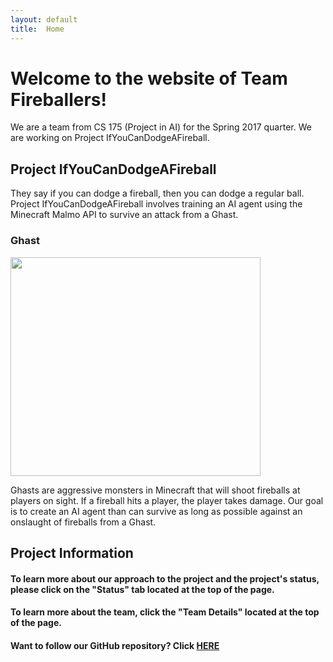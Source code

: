 ```yaml
---
layout: default
title:  Home
---
```


# Welcome to the website of Team Fireballers!
We are a team from CS 175 (Project in AI) for the Spring 2017 quarter. We are working on Project IfYouCanDodgeAFireball.

## Project IfYouCanDodgeAFireball
They say if you can dodge a fireball, then you can dodge a regular ball. Project IfYouCanDodgeAFireball involves training an AI agent using the Minecraft
Malmo API to survive an attack from a Ghast.

### Ghast
<img src="http://www.minecraftseedspc.com/wp-content/uploads/2015/11/Ghast_Minecraft_06.jpg" width="400" height="350" align="middle"/>

Ghasts are aggressive monsters in Minecraft that will shoot fireballs at players on sight. If a fireball hits a player, the player takes damage.
Our goal is to create an AI agent than can survive as long as possible against an onslaught of fireballs from a Ghast.

## Project Information
#### To learn more about our approach to the project and the project's status, please click on the "Status" tab located at the top of the page.
#### To learn more about the team, click the "Team Details" located at the top of the page.
#### Want to follow our GitHub repository? Click [HERE](https://github.com/CS175MinecraftAI/IfYouCanDodgeAFireball)